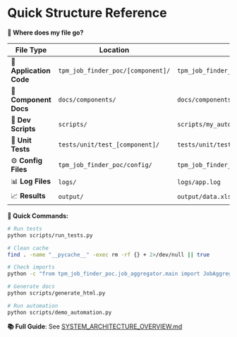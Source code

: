 # Quick Structure Reference

**📁 Where does my file go?**

| File Type | Location | Example |
|-----------|----------|---------|
| 🐍 **Application Code** | `tpm_job_finder_poc/[component]/` | `tpm_job_finder_poc/new_service/main.py` |
| 📝 **Component Docs** | `docs/components/` | `docs/components/new_service.md` |
| 🔧 **Dev Scripts** | `scripts/` | `scripts/my_automation.py` |
| 🧪 **Unit Tests** | `tests/unit/test_[component]/` | `tests/unit/test_new_service/` |
| ⚙️ **Config Files** | `tpm_job_finder_poc/config/` | `tpm_job_finder_poc/config/settings.json` |
| 📊 **Log Files** | `logs/` | `logs/app.log` |
| 📈 **Results** | `output/` | `output/data.xlsx` |

**🔄 Quick Commands:**

```bash
# Run tests
python scripts/run_tests.py

# Clean cache
find . -name "__pycache__" -exec rm -rf {} + 2>/dev/null || true

# Check imports
python -c "from tpm_job_finder_poc.job_aggregator.main import JobAggregatorService; print('✅ OK')"

# Generate docs
python scripts/generate_html.py

# Run automation
python scripts/demo_automation.py
```

**📚 Full Guide**: See [SYSTEM_ARCHITECTURE_OVERVIEW.md](SYSTEM_ARCHITECTURE_OVERVIEW.md)
